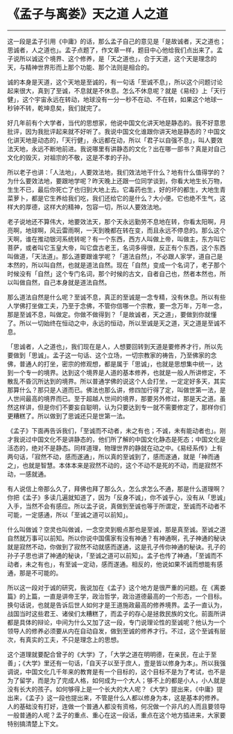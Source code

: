 # 《孟子与离娄》天之道 人之道

------

这一段是孟子引用《中庸》的话，那么孟子自己的意见是「是故诚者，天之道也；思诚者，人之道也」。孟子点题了，作文章一样，题目中心他给我们点出来了。孟子说所以诚这个境界、这个修养，是「天之道也」，合于天道，这个天是理念的天，与精神世界形而上那个功能、那个法则是相合的。

诚的本身是天道，这个天地是至诚的，有一句话「至诚不息」，所以这个问题讨论起来很大，真到了至诚，不息就是不休息。怎么不休息呢？就是《易经》上「天行健」，这个宇宙永远在转动，地球没有一分一秒不在动、不在转，如果这个地球一秒钟不转，乾坤息矣，我们就完了。

好几年前有个大学者，当代的思想家，他说中国文化讲天地是静态的。我不好意思批评，因为我批评起来就不好听了。我说中国文化谁跟你讲天地是静态的？中国文化讲天地是动态的，「天行健」，永远都在动，所以「君子以自强不息」，叫人要效法天地，永远不断地前进。我说哪里有讲静态的文化？出在哪一部书？真是对自己文化的毁灭，对祖宗的不敬，这是不孝的子孙。

所以老子也讲：「人法地」，人要效法地，我们效法地干什么？地有什么值得学的？为什么要效法地，要跟地学呢？昨天晚上还跟一位同学谈到，你看大地生长万物，生生不已，最后你死亡了也归到大地上去。它毒药也生，好的坏的都生，大地生青菜萝卜，都是它生养给我们吃，我们还给它的是什么？大小便。它也绝不生气，这样大的厚德，这样大的精神，包容一切，所以人要效法地。

老子说地还不算伟大，地要效法天，那个天永远勤劳不息地在转，你看太阳啊，月亮啊，地球啊，风云雷雨啊，一天到晚都在转在变，而且永远不停息的。那么这个天啊，谁在推动银河系统转呢？有一个东西，西方人叫做上帝，叫做主，东方叫它菩萨，或者叫它玉皇大帝，叫它盘古老王，名词多得很，反正有个东西，这个东西叫做道，「天法道」。那么道要跟谁学呢？「道法自然」，不必跟人家学，道自己是本然的，所以叫自然，也就是道法自然。现在「自然」变成一个名词了，老子那个时候没有「自然」这个专门名词，那个时候的古文，自者自己也，然者本然也，所以叫做自然，自己本身就是道法自然。

那么道法自然是什么呢？至诚不息，真正的至诚是一念专精，没有休息。所以有些人学佛打坐做工夫，乃至于念佛，不管你信哪一个宗教，要一念万年，万年一念，那是至诚不息，叫做定。你做不做得到？「是故诚者，天之道」，要做到你就懂了。所以一切始终在恒动之中，永远的恒动，所以至诚是天之道，天之道是至诚不息。

「思诚者，人之道也」，我们现在是人，人想要回转到天道是要修养才行，所以先要做到「思诚」。孟子这一句话、这个立场，一切宗教家的祷告，乃至佛家的念佛，普通人的打坐，密宗的修观想，都是属于「思诚」，也就是思想集中统一，达到一个专一的境界。达到这个境界是人道的基本修养，也就是一般人所讲修定，不散乱不昏沉所达到的境界。所以普通学佛的说这个人会打坐，一定定好多天，其实那算什么？那只是人道而已。佛法也那么讲，修四加行得了定，叫做世第一法，是人世间最高的境界而已。至于超越人世间的境界，那要另外修过，那是天之道。虽然这样讲，但是你们不要妄自聪明，认为只要达到专一就不需要修定了，那样你们更糟糕了。所以做到了思诚还只是世第一法。

《孟子》下面再告诉我们，「至诚而不动者，未之有也；不诚，未有能动者也」。刚才我说过中国文化不是讲静态的，他们所了解的中国文化静态是死态；中国文化是活态的，绝对不是静态。同样道理，物理世界的静就在动之中。《易经系传》上有两句话，「寂然不动，感而遂通」，所以真的至诚到了，感而遂通，就是「神而通之」，也就是智慧。本体本来是寂然不动的，这个不动不是死的不动，而是寂然不动，一感就通。

有人说信上帝那么久了，拜佛也拜了那么久，怎么求怎么不通，那是什么道理啊？你把《孟子》多读几遍就知道了，因为「反身不诚」，你不诚乎心，没有从「思诚」入手，当然不会有感应。所以孟子说，真做到至诚也等于所谓定，至诚而不动者不可能，一定感通，所以「至诚之道可以前知」。

什么叫做诚？空灵也叫做诚，一念空灵到极点那也是至诚，那是真至诚。至诚之道自然就万事可以前知。所以你说中国儒家有没有神通？有神通啊，孔子神通的秘诀就是寂然不动，你做到了寂然不动就感而遂通，这是孔子传你神通的秘诀。孔子的孙子子思也讲了神通的秘诀，「至诚之道可以前知」。孟子也传了神通，「至诚而不动者，未之有也」，有至诚一定动，感而遂通。相反的，他说如果不诚而想能有感通，那是不可能的。

所以这一段对于诚的研究，我说加在《孟子》这个地方是很严重的问题。在《离娄篇》的上篇，一直是讲帝王学，政治哲学，政治道德最高的一个形态，一个目标。换句话说，也就是告诉后世人如何才是王道施政最高的修养境界。孟子一直认为，战国当时这些君王、诸侯们太糟糕了，而孟子的存心是拯救民族的文化。前面所讲都是具体的辩论，中间为什么又加了这一段，专门说理论性的至诚呢？他认为一个领导人的修养必须要从内在自动自发，做到至诚的修养才行。不过，这个至诚有层次，有真实的工夫，不只是理念上的思想。

这个道理就要配合曾子的《大学》了，「大学之道在明明德，在亲民，在止于至善」；《大学》里还有一句话，「自天子以至于庶人，壹是皆以修身为本」。所以我强调说，中国文化几千年来的教育是有一个目标的，这个目标不是为了考试，也不是为了留学，而是为了完成人格，如何成为一个大人；够不上的都是小人，小人就是没有长大的孩子。如何够得上是一个长大的大人呢？《大学》提出来，《中庸》提出来，《孟子》这一段也提出来，不管是什么人都以修身为本，这是基本的修养。人的基础没有打好，连做一个普通人都没有资格，何况做一个非凡的人而且要领导一般普通的人呢？孟子的重点、重心在这一段话，重点在这个地方插进来，大家要特别搞清楚上下文。

